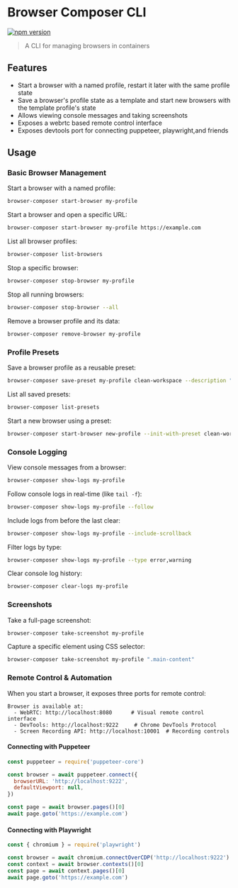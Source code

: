 # Browser Composer CLI

[![npm version](https://badge.fury.io/js/browser-composer.svg)](https://www.npmjs.com/package/browser-composer)

> A CLI for managing browsers in containers

## Features

- Start a browser with a named profile, restart it later with the same profile state
- Save a browser's profile state as a template and start new browsers with the template profile's state
- Allows viewing console messages and taking screenshots
- Exposes a webrtc based remote control interface
- Exposes devtools port for connecting puppeteer, playwright,and friends

## Usage

### Basic Browser Management

Start a browser with a named profile:

```bash
browser-composer start-browser my-profile
```

Start a browser and open a specific URL:

```bash
browser-composer start-browser my-profile https://example.com
```

List all browser profiles:

```bash
browser-composer list-browsers
```

Stop a specific browser:

```bash
browser-composer stop-browser my-profile
```

Stop all running browsers:

```bash
browser-composer stop-browser --all
```

Remove a browser profile and its data:

```bash
browser-composer remove-browser my-profile
```

### Profile Presets

Save a browser profile as a reusable preset:

```bash
browser-composer save-preset my-profile clean-workspace --description "Fresh browser with logged-in accounts"
```

List all saved presets:

```bash
browser-composer list-presets
```

Start a new browser using a preset:

```bash
browser-composer start-browser new-profile --init-with-preset clean-workspace
```

### Console Logging

View console messages from a browser:

```bash
browser-composer show-logs my-profile
```

Follow console logs in real-time (like `tail -f`):

```bash
browser-composer show-logs my-profile --follow
```

Include logs from before the last clear:

```bash
browser-composer show-logs my-profile --include-scrollback
```

Filter logs by type:

```bash
browser-composer show-logs my-profile --type error,warning
```

Clear console log history:

```bash
browser-composer clear-logs my-profile
```

### Screenshots

Take a full-page screenshot:

```bash
browser-composer take-screenshot my-profile
```

Capture a specific element using CSS selector:

```bash
browser-composer take-screenshot my-profile ".main-content"
```

### Remote Control & Automation

When you start a browser, it exposes three ports for remote control:

```
Browser is available at:
  - WebRTC: http://localhost:8080      # Visual remote control interface
  - DevTools: http://localhost:9222     # Chrome DevTools Protocol
  - Screen Recording API: http://localhost:10001  # Recording controls
```

#### Connecting with Puppeteer

```javascript
const puppeteer = require('puppeteer-core')

const browser = await puppeteer.connect({
  browserURL: 'http://localhost:9222',
  defaultViewport: null,
})

const page = await browser.pages()[0]
await page.goto('https://example.com')
```

#### Connecting with Playwright

```javascript
const { chromium } = require('playwright')

const browser = await chromium.connectOverCDP('http://localhost:9222')
const context = await browser.contexts()[0]
const page = await context.pages()[0]
await page.goto('https://example.com')
```

